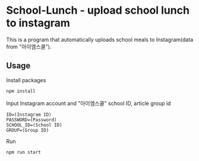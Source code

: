 # School-Lunch - upload school lunch to instagram

This is a program that automatically uploads school meals to Instagram(data from "아이엠스쿨").

## Usage

Install packages

```bash
npm install
```

Input Instagram account and "아이엠스쿨" school ID, article group id

```env
ID=(Instagram ID)
PASSWORD=(Password)
SCHOOL_ID=(School ID)
GROUP=(Group ID)
```

Run

```bash
npm run start
```
